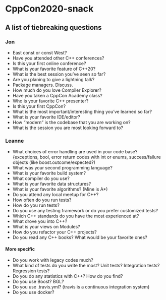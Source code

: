 # CppCon2020-snack

## A list of tiebreaking questions 

### Jon

* East const or const West?
* Have you attended other C++ conferences?
* Is this your first online conference?
* What is your favorite feature of C++20?
* What is the best session you’ve seen so far?
* Are you planing to give a lightning talk?
* Package managers. Discuss.
* How much do you love Compiler Explorer?
* Have you taken a CppCon Academy class?
* Who is your favorite C++ presenter?
* Is this your first CppCon?
* What is the most important/interesting thing you’ve learned so far?
* What is your favorite IDE/editor?
* How “modern” is the codebase that you are working on?
* What is the session you are most looking forward to?

### Leanne

* What choices of error handling are used in your code base? {exceptions, bool, error return codes with int or enums, success/failure objects (like boost.outcome/expected?)
* What was your second programming language?
* What is your favorite build system?
* What compiler do you use?
* What is your favorite data structures?
* What is your favorite algorithms? (Mine is A*)
* Do you attend any local meetup for C++?
* How often do you run tests? 
* How do you run tests? 
* Do you use any testing framework or do you prefer customized tests?
* Which C++ standards do you have the most experienced at?
* What drove you into C++?
* What is your views on Modules?
* How do you refactor your C++ projects?
* Do you read any C++ books? What would be your favorite ones?

#### More specific

* Do you work with legacy codes much?
* What kind of tests do you write the most? Unit tests? Integration tests? Regression tests?
* Do you do any statistics with C++? How do you find?
* Do you use Boost? BGL?
* Do you use .travis.yml? (travis is a continuous integration system)
* Do you use docker?
